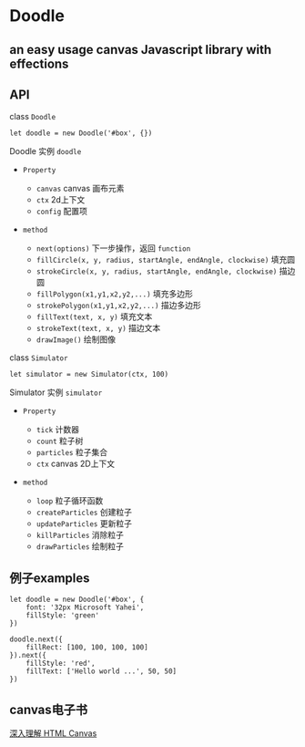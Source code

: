 # Doodle

## an easy usage canvas Javascript library with effections

## API
class `Doodle`

    let doodle = new Doodle('#box', {})

Doodle 实例 `doodle`
* `Property`
    * `canvas` canvas 画布元素
    * `ctx` 2d上下文
    * `config` 配置项

* `method`
    * `next(options)` 下一步操作，返回 `function`
    * `fillCircle(x, y, radius, startAngle, endAngle, clockwise)` 填充圆
    * `strokeCircle(x, y, radius, startAngle, endAngle, clockwise)` 描边圆
    * `fillPolygon(x1,y1,x2,y2,...)` 填充多边形
    * `strokePolygon(x1,y1,x2,y2,...)` 描边多边形
    * `fillText(text, x, y)` 填充文本
    * `strokeText(text, x, y)` 描边文本
    * `drawImage()` 绘制图像

class `Simulator`

    let simulator = new Simulator(ctx, 100)

Simulator 实例 `simulator`
* `Property`
    * `tick` 计数器
    * `count` 粒子树
    * `particles` 粒子集合
    * `ctx` canvas 2D上下文

* `method`
    * `loop` 粒子循环函数
    * `createParticles` 创建粒子
    * `updateParticles` 更新粒子
    * `killParticles` 消除粒子
    * `drawParticles` 绘制粒子


## 例子examples

    let doodle = new Doodle('#box', {
        font: '32px Microsoft Yahei',
        fillStyle: 'green'
    })

    doodle.next({
        fillRect: [100, 100, 100, 100]
    }).next({
        fillStyle: 'red',
        fillText: ['Hello world ...', 50, 50]
    })

## canvas电子书
[深入理解 HTML Canvas](https://loshafee.github.io/canvasdeepdive-book/zh-cn/text/title.html)